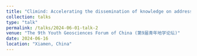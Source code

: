 ```yaml
---
title: "Climind: Accelerating the dissemination of knowledge on addressing climate change risks with large language models (in Chinese)"
collection: talks
type: "talk"
permalink: /talks/2024-06-01-talk-2
venue: "The 9th Youth Geosciences Forum of China (第9届青年地学论坛)"
date: 2024-06-16
location: "Xiamen, China"
---
```


